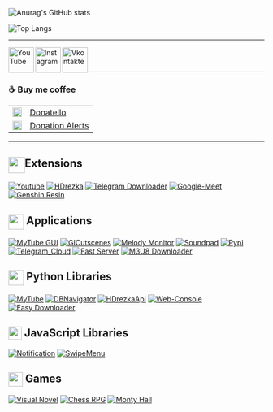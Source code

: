 ![Anurag's GitHub stats](https://github-readme-stats-git-masterrstaa-rickstaa.vercel.app/api?username=SuperZombi&show_icons=true&theme=dark&border_radius=15)

![Top Langs](https://github-readme-stats-git-masterrstaa-rickstaa.vercel.app/api/top-langs/?username=SuperZombi&theme=dark&border_radius=15)

<hr>

[<img align="left" alt="YouTube" height="50px" src="https://cdn.cdnlogo.com/logos/y/57/youtube-icon.svg" />][youtube]
[<img align="left" alt="Instagram" height="50px" src="https://cdn.cdnlogo.com/logos/i/4/instagram.svg" />][instagram]
[<img align="left" alt="Vkontakte" height="50px" src="https://upload.wikimedia.org/wikipedia/commons/2/21/VK.com-logo.svg" />][vkontakte]

<br/>
<br/>
<hr>

### ☕ Buy me coffee
<table>
  <tr>
    <td>
       <img width="18px" src="https://www.google.com/s2/favicons?domain=https://donatello.to&sz=256">
    </td>
    <td>
      <a href="https://donatello.to/super_zombi">Donatello</a>
    </td>
  </tr>
  <tr>
    <td>
       <img width="18px" src="https://www.google.com/s2/favicons?domain=https://www.donationalerts.com&sz=256">
    </td>
    <td>
      <a href="https://www.donationalerts.com/r/super_zombi">Donation Alerts</a>
    </td>
  </tr>
</table>

<hr>

## <img width="32px" align="top" src="https://developer.chrome.com/static/docs/extensions/images/home-hero.svg">Extensions

[![Youtube](https://github-readme-stats-git-masterrstaa-rickstaa.vercel.app/api/pin/?username=SuperZombi&repo=Picture-in-Picture-for-Youtube&theme=dark&border_radius=15)](https://github.com/SuperZombi/Picture-in-Picture-for-Youtube)
[![HDrezka](https://github-readme-stats-git-masterrstaa-rickstaa.vercel.app/api/pin/?username=SuperZombi&repo=HDrezka-Helper&theme=dark&border_radius=15)](https://github.com/SuperZombi/HDrezka-Helper)
[![Telegram Downloader](https://github-readme-stats-git-masterrstaa-rickstaa.vercel.app/api/pin/?username=SuperZombi&repo=telegram-downloader&theme=dark&border_radius=15)](https://github.com/SuperZombi/telegram-downloader)
[![Google-Meet](https://github-readme-stats-git-masterrstaa-rickstaa.vercel.app/api/pin/?username=SuperZombi&repo=Google-Meet-Helper&theme=dark&border_radius=15)](https://github.com/SuperZombi/Google-Meet-Helper)
[![Genshin Resin](https://github-readme-stats-git-masterrstaa-rickstaa.vercel.app/api/pin/?username=SuperZombi&repo=genshin-resin&theme=dark&border_radius=15)](https://github.com/SuperZombi/genshin-resin)


## <img width="30px" align="top" src="https://cdn-icons-png.flaticon.com/512/814/814120.png"> Applications

[![MyTube GUI](https://github-readme-stats-git-masterrstaa-rickstaa.vercel.app/api/pin/?username=SuperZombi&repo=MyTube-GUI&theme=dark&border_radius=15)](https://github.com/SuperZombi/MyTube-GUI)
[![GICutscenes](https://github-readme-stats-git-masterrstaa-rickstaa.vercel.app/api/pin/?username=SuperZombi&repo=GICutscenesUI&theme=dark&border_radius=15)](https://github.com/SuperZombi/GICutscenesUI)
[![Melody Monitor](https://github-readme-stats-git-masterrstaa-rickstaa.vercel.app/api/pin/?username=SuperZombi&repo=melody-monitor&theme=dark&border_radius=15)](https://github.com/SuperZombi/melody-monitor)
[![Soundpad](https://github-readme-stats-git-masterrstaa-rickstaa.vercel.app/api/pin/?username=SuperZombi&repo=soundpad-online&theme=dark&border_radius=15)](https://github.com/SuperZombi/soundpad-online)
[![Pypi](https://github-readme-stats-git-masterrstaa-rickstaa.vercel.app/api/pin/?username=SuperZombi&repo=pypi-uploader&theme=dark&border_radius=15)](https://github.com/SuperZombi/Pypi-uploader)
[![Telegram_Cloud](https://github-readme-stats-git-masterrstaa-rickstaa.vercel.app/api/pin/?username=SuperZombi&repo=Telegram_Cloud&theme=dark&border_radius=15)](https://github.com/SuperZombi/Telegram_Cloud)
[![Fast Server](https://github-readme-stats-git-masterrstaa-rickstaa.vercel.app/api/pin/?username=SuperZombi&repo=fast-server&theme=dark&border_radius=15)](https://github.com/SuperZombi/fast-server)
[![M3U8 Downloader](https://github-readme-stats-git-masterrstaa-rickstaa.vercel.app/api/pin/?username=SuperZombi&repo=m3u8-downloader&theme=dark&border_radius=15)](https://github.com/SuperZombi/m3u8-downloader)


## <img width="30px" align="top" src="https://cdn.iconscout.com/icon/free/png-512/free-python-logo-icon-download-in-svg-png-gif-file-formats--programming-language-logos-icons-1720083.png"> Python Libraries

[![MyTube](https://github-readme-stats-git-masterrstaa-rickstaa.vercel.app/api/pin/?username=SuperZombi&repo=MyTube&theme=dark&border_radius=15)](https://github.com/SuperZombi/MyTube)
[![DBNavigator](https://github-readme-stats-git-masterrstaa-rickstaa.vercel.app/api/pin/?username=SuperZombi&repo=DBNavigator&theme=dark&border_radius=15)](https://github.com/SuperZombi/DBNavigator)
[![HDrezkaApi](https://github-readme-stats-git-masterrstaa-rickstaa.vercel.app/api/pin/?username=SuperZombi&repo=HdRezkaApi&theme=dark&border_radius=15)](https://github.com/SuperZombi/HdRezkaApi)
[![Web-Console](https://github-readme-stats-git-masterrstaa-rickstaa.vercel.app/api/pin/?username=SuperZombi&repo=Web-Console&theme=dark&border_radius=15)](https://github.com/SuperZombi/Web-Console)
[![Easy Downloader](https://github-readme-stats-git-masterrstaa-rickstaa.vercel.app/api/pin/?username=SuperZombi&repo=PyEasyDownloader&theme=dark&border_radius=15)](https://github.com/SuperZombi/PyEasyDownloader)


## <img width="26px" align="top" src="https://cdn.worldvectorlogo.com/logos/javascript-1.svg"> JavaScript Libraries

[![Notification](https://github-readme-stats-git-masterrstaa-rickstaa.vercel.app/api/pin/?username=SuperZombi&repo=Notification_JS&theme=dark&border_radius=15)](https://github.com/SuperZombi/Notification_JS)
[![SwipeMenu](https://github-readme-stats-git-masterrstaa-rickstaa.vercel.app/api/pin/?username=SuperZombi&repo=SwipeMenu_JS&theme=dark&border_radius=15)](https://github.com/SuperZombi/SwipeMenu_JS)


## <img width="28px" align="top" src="https://cdn-icons-png.flaticon.com/512/5930/5930147.png"> Games

[![Visual Novel](https://github-readme-stats-git-masterrstaa-rickstaa.vercel.app/api/pin/?username=SuperZombi&repo=visual_novel&theme=dark&border_radius=15)](https://github.com/SuperZombi/visual_novel)
[![Chess RPG](https://github-readme-stats-git-masterrstaa-rickstaa.vercel.app/api/pin/?username=SuperZombi&repo=chess-rpg&theme=dark&border_radius=15)](https://github.com/SuperZombi/chess-rpg)
[![Monty Hall](https://github-readme-stats-git-masterrstaa-rickstaa.vercel.app/api/pin/?username=SuperZombi&repo=monty_hall&theme=dark&border_radius=15)](https://github.com/SuperZombi/monty_hall)


[youtube]: https://www.youtube.com/c/SuperZombi
[instagram]: https://www.instagram.com/super_zombi_yt/
[vkontakte]: https://vk.com/super_zombi
